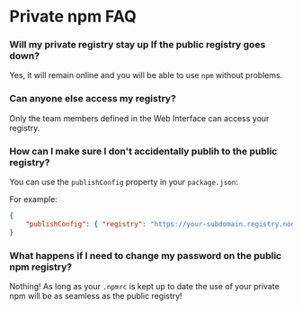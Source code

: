 # Private npm FAQ

### Will my private registry stay up If the public registry goes down?
Yes, it will remain online and you will be able to use `npm` without problems.

### Can anyone else access my registry?
Only the team members defined in the Web Interface can access your registry.

### How can I make sure I don't accidentally publih to the public registry?
You can use the `publishConfig` property in your `package.json`:

For example:

``` json
{
	"publishConfig": { "registry": "https://your-subdomain.registry.nodejitsu.com" }
}
```

### What happens if I need to change my password on the public npm registry?
Nothing! As long as your `.npmrc` is kept up to date the use of your private npm
will be as seamless as the public registry!

[meta:title]: <> (FAQ)
